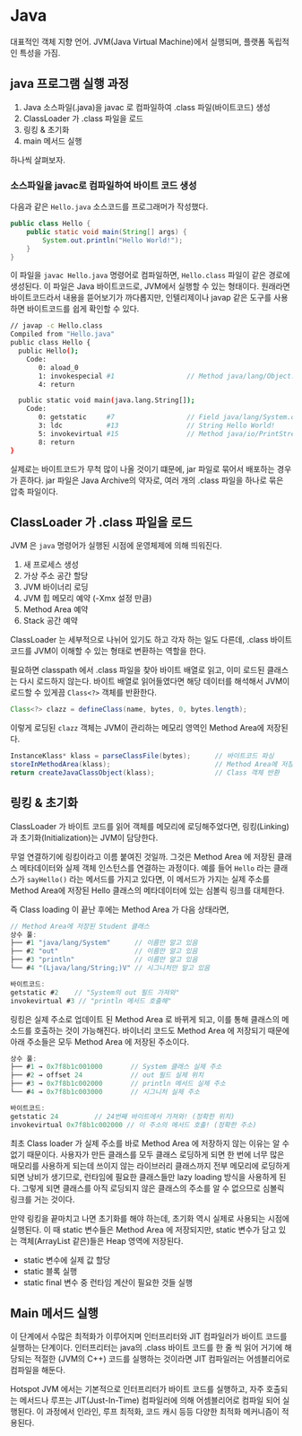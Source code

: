 # Java

대표적인 객체 지향 언어. JVM(Java Virtual Machine)에서 실행되며, 플랫폼 독립적인 특성을 가짐.


## java 프로그램 실행 과정

1. Java 소스파일(.java)을 javac 로 컴파일하여 .class 파일(바이트코드) 생성
2. ClassLoader 가 .class 파일을 로드
3. 링킹 & 초기화
4. main 메서드 실행

하나씩 살펴보자.

### 소스파일을 javac로 컴파일하여 바이트 코드 생성

다음과 같은 `Hello.java` 소스코드를 프로그래머가 작성했다.

```java
public class Hello {
    public static void main(String[] args) {
        System.out.println("Hello World!");
    }
}
```

이 파일을 `javac Hello.java` 명령어로 컴파일하면, `Hello.class` 파일이 같은 경로에 생성된다. 이 파일은 Java 바이트코드로, JVM에서 실행할 수 있는 형태이다.
원래라면 바이트코드라서 내용을 뜯어보기가 까다롭지만, 인텔리제이나 javap 같은 도구를 사용하면 바이트코드를 쉽게 확인할 수 있다.

```bash
// javap -c Hello.class
Compiled from "Hello.java"
public class Hello {
  public Hello();
    Code:
       0: aload_0
       1: invokespecial #1                  // Method java/lang/Object."<init>":()V
       4: return

  public static void main(java.lang.String[]);
    Code:
       0: getstatic     #7                  // Field java/lang/System.out:Ljava/io/PrintStream;
       3: ldc           #13                 // String Hello World!
       5: invokevirtual #15                 // Method java/io/PrintStream.println:(Ljava/lang/String;)V
       8: return
}
```

실제로는 바이트코드가 무척 많이 나올 것이기 떄문에, jar 파일로 묶어서 배포하는 경우가 흔하다.
jar 파일은 Java Archive의 약자로, 여러 개의 .class 파일을 하나로 묶은 압축 파일이다.

## ClassLoader 가 .class 파일을 로드

JVM 은 `java` 명령어가 실행된 시점에 운영체제에 의해 띄워진다.

1. 새 프로세스 생성
2. 가상 주소 공간 할당
3. JVM 바이너리 로딩
4. JVM 힙 메모리 예약 (-Xmx 설정 만큼)
5. Method Area 예약
6. Stack 공간 예약

ClassLoader 는 세부적으로 나뉘어 있기도 하고 각자 하는 일도 다른데, .class 바이트 코드를 JVM이 이해할 수 있는 형태로 변환하는 역할을 한다.

필요하면 classpath 에서 .class 파일을 찾아 바이트 배열로 읽고, 이미 로드된 클래스는 다시 로드하지 않는다.
바이트 배열로 읽어들였다면 해당 데이터를 해석해서 JVM이 로드할 수 있게끔 `Class<?>` 객체를 반환한다.

```java
Class<?> clazz = defineClass(name, bytes, 0, bytes.length);
```

이렇게 로딩된 `clazz` 객체는 JVM이 관리하는 메모리 영역인 Method Area에 저장된다.

```java
InstanceKlass* klass = parseClassFile(bytes);      // 바이트코드 파싱
storeInMethodArea(klass);                          // Method Area에 저장(로딩)
return createJavaClassObject(klass);               // Class 객체 반환
```

## 링킹 & 초기화

ClassLoader 가 바이트 코드를 읽어 객체를 메모리에 로딩해주었다면, 링킹(Linking)과 초기화(Initialization)는 JVM이 담당한다.

무얼 연결하기에 링킹이라고 이름 붙여진 것일까. 그것은 Method Area 에 저장된 클래스 메타데이터와 실제 객체 인스턴스를 연결하는 과정이다.
예를 들어 `Hello` 라는 클래스가 `sayHello()` 라는 메서드를 가지고 있다면, 이 메서드가 가지는 실제 주소를 Method Area에 저장된 Hello 클래스의 메타데이터에 있는 심볼릭 링크를 대체한다.

즉 Class loading 이 끝난 후에는 Method Area 가 다음 상태라면,

```java
// Method Area에 저장된 Student 클래스
상수 풀:
├── #1 "java/lang/System"      // 이름만 알고 있음
├── #2 "out"                   // 이름만 알고 있음  
├── #3 "println"               // 이름만 알고 있음
└── #4 "(Ljava/lang/String;)V" // 시그니처만 알고 있음

바이트코드:
getstatic #2    // "System의 out 필드 가져와"
invokevirtual #3 // "println 메서드 호출해"
```

링킹은 실제 주소로 업데이트 된 Method Area 로 바뀌게 되고, 이를 통해 클래스의 메소드를 호출하는 것이 가능해진다.
바이너리 코드도 Method Area 에 저장되기 때문에 아래 주소들은 모두 Method Area 에 저장된 주소이다.

```java
상수 풀:
├── #1 → 0x7f8b1c001000       // System 클래스 실제 주소
├── #2 → offset 24            // out 필드 실제 위치
├── #3 → 0x7f8b1c002000       // println 메서드 실제 주소  
└── #4 → 0x7f8b1c003000       // 시그니처 실제 주소

바이트코드:
getstatic 24         // 24번째 바이트에서 가져와! (정확한 위치)
invokevirtual 0x7f8b1c002000 // 이 주소의 메서드 호출! (정확한 주소)
```

최초 Class loader 가 실제 주소를 바로 Method Area 에 저장하지 않는 이유는 알 수 없기 때문이다. 사용자가 만든 클래스를 모두 클래스 로딩하게 되면
한 번에 너무 많은 매모리를 사용하게 되는데 쓰이지 않는 라이브러리 클래스까지 전부 메모리에 로딩하게 되면 낭비가 생기므로, 런타임에 필요한 클래스들만 lazy loading 방식을 사용하게 된다.
그렇게 되면 클래스를 아직 로딩되지 않은 클래스의 주소를 알 수 없으므로 심볼릭 링크를 거는 것이다. 

만약 링킹을 끝마치고 나면 초기화를 해야 하는데, 초기화 역시 실제로 사용되는 시점에 실행된다.
이 때 static 변수들은 Method Area 에 저장되지만, static 변수가 담고 있는 객체(ArrayList 같은)들은 Heap 영역에 저장된다.

- static 변수에 실제 값 할당
- static 블록 실행
- static final 변수 중 런타임 계산이 필요한 것들 실행

## Main 메서드 실행

이 단계에서 수많은 최적화가 이루어지며 인터프리터와 JIT 컴파일러가 바이트 코드를 실행하는 단계이다.
인터프리터는 java의 .class 바이트 코드를 한 줄 씩 읽어 거기에 해당되는 적절한 (JVM의 C++) 코드를 실행하는 것이라면 JIT 컴파일러는 어셈블리어로 컴파일을 해둔다.

Hotspot JVM 에서는 기본적으로 인터프리터가 바이트 코드를 실행하고, 자주 호출되는 메서드나 루프는 JIT(Just-In-Time) 컴파일러에 의해 어셈블리어로 컴파일 되어 실행된다.
이 과정에서 인라인, 루프 최적화, 코드 캐시 등등 다양한 최적화 메커니즘이 적용된다.


